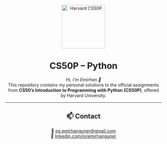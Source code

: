 <p align="center">
  <img src="https://upload.wikimedia.org/wikipedia/commons/2/25/Harvard_University_shield.png" alt="Harvard CS50P" width="140"/>
</p>

<h1 align="center">CS50P – Python</h1>

<p align="center">
  <em>Hi, I’m Emirhan 👋</em><br>
  This repository contains my personal solutions to the official assignments from <strong>CS50’s Introduction to Programming with Python (CS50P)</strong>, offered by Harvard University.
</p>

---

<h2 align="center">📫 Contact</h2>

<p align="center">
  📧 <a href="mailto:eg.emirhanguner@gmail.com">eg.emirhanguner@gmail.com</a><br>
  🔗 <a href="https://www.linkedin.com/in/emirhanguner/">linkedin.com/in/emirhanguner</a>
</p>